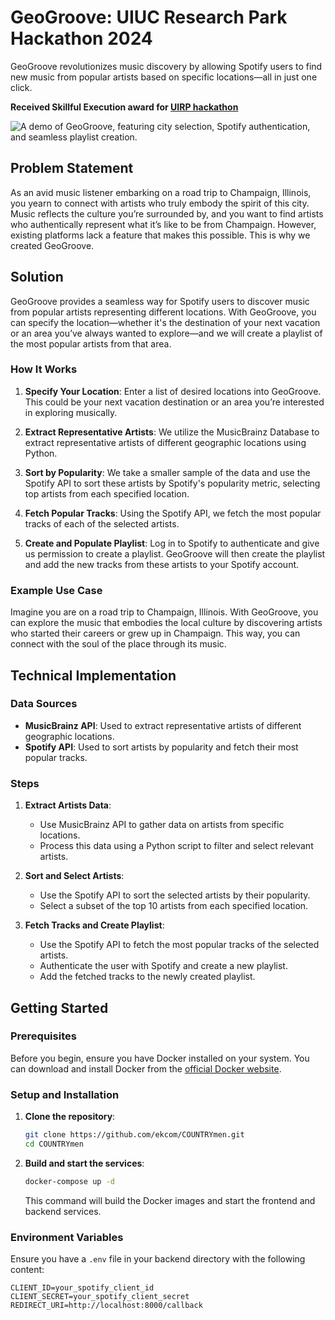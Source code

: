 # GeoGroove: UIUC Research Park Hackathon 2024

GeoGroove revolutionizes music discovery by allowing Spotify users to find new music from popular artists based on specific locations—all in just one click.

**Received Skillful Execution award for [UIRP hackathon](https://github.com/uirphack/2024/blob/master/README.md)**

![A demo of GeoGroove, featuring city selection, Spotify authentication, and seamless playlist creation.](./demo.gif)

## Problem Statement

As an avid music listener embarking on a road trip to Champaign, Illinois, you yearn to connect with artists who truly embody the spirit of this city. Music reflects the culture you’re surrounded by, and you want to find artists who authentically represent what it’s like to be from Champaign. However, existing platforms lack a feature that makes this possible. This is why we created GeoGroove.

## Solution

GeoGroove provides a seamless way for Spotify users to discover music from popular artists representing different locations. With GeoGroove, you can specify the location—whether it's the destination of your next vacation or an area you’ve always wanted to explore—and we will create a playlist of the most popular artists from that area.

### How It Works

1. **Specify Your Location**: Enter a list of desired locations into GeoGroove. This could be your next vacation destination or an area you’re interested in exploring musically.

2. **Extract Representative Artists**: We utilize the MusicBrainz Database to extract representative artists of different geographic locations using Python.

3. **Sort by Popularity**: We take a smaller sample of the data and use the Spotify API to sort these artists by Spotify's popularity metric, selecting top artists from each specified location.

4. **Fetch Popular Tracks**: Using the Spotify API, we fetch the most popular tracks of each of the selected artists.

5. **Create and Populate Playlist**: Log in to Spotify to authenticate and give us permission to create a playlist. GeoGroove will then create the playlist and add the new tracks from these artists to your Spotify account.

### Example Use Case

Imagine you are on a road trip to Champaign, Illinois. With GeoGroove, you can explore the music that embodies the local culture by discovering artists who started their careers or grew up in Champaign. This way, you can connect with the soul of the place through its music.

## Technical Implementation

### Data Sources

- **MusicBrainz API**: Used to extract representative artists of different geographic locations.
- **Spotify API**: Used to sort artists by popularity and fetch their most popular tracks.

### Steps

1. **Extract Artists Data**: 
    - Use MusicBrainz API to gather data on artists from specific locations.
    - Process this data using a Python script to filter and select relevant artists.

2. **Sort and Select Artists**:
    - Use the Spotify API to sort the selected artists by their popularity.
    - Select a subset of the top 10 artists from each specified location.

3. **Fetch Tracks and Create Playlist**:
    - Use the Spotify API to fetch the most popular tracks of the selected artists.
    - Authenticate the user with Spotify and create a new playlist.
    - Add the fetched tracks to the newly created playlist.


## Getting Started

### Prerequisites

Before you begin, ensure you have Docker installed on your system. You can download and install Docker from the [official Docker website](https://docs.docker.com/engine/install/).

### Setup and Installation

1. **Clone the repository**:
    ```sh
    git clone https://github.com/ekcom/COUNTRYmen.git
    cd COUNTRYmen
    ```

2. **Build and start the services**:
    ```sh
    docker-compose up -d
    ```

    This command will build the Docker images and start the frontend and backend services.

### Environment Variables

Ensure you have a `.env` file in your backend directory with the following content:

```
CLIENT_ID=your_spotify_client_id
CLIENT_SECRET=your_spotify_client_secret
REDIRECT_URI=http://localhost:8000/callback
```
